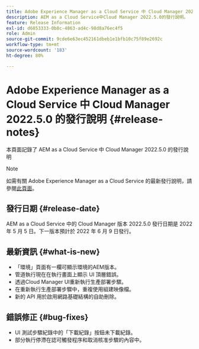 ```yaml
---
title: Adobe Experience Manager as a Cloud Service 中 Cloud Manager 2022.5.0 的發行說明
description: AEM as a Cloud Service中Cloud Manager 2022.5.0的發行說明。
feature: Release Information
exl-id: d6853333-0b8c-4863-ad4c-98d8a76ec4f5
role: Admin
source-git-commit: 9cde6e63ec452161dbeb1e1bfb10c75f89e2692c
workflow-type: tm+mt
source-wordcount: '183'
ht-degree: 80%

---
```


# Adobe Experience Manager as a Cloud Service 中 Cloud Manager 2022.5.0 的發行說明 {#release-notes}

本頁面記錄了 AEM as a Cloud Service 中 Cloud Manager 2022.5.0 的發行說明

>[!NOTE]
>
>如需有關 Adobe Experience Manager as a Cloud Service 的最新發行說明，請參閱[此頁面](/help/release-notes/release-notes-cloud/release-notes-current.md)。

## 發行日期 {#release-date}

AEM as a Cloud Service 中的 Cloud Manager 版本 2022.5.0 發行日期是 2022 年 5 月 5 日。下一版本預計於 2022 年 6 月 9 日發行。

## 最新資訊 {#what-is-new}

* 「環境」頁面有一欄可顯示環境的AEM版本。
* 管道執行現在在執行畫面上顯示 UI 頂層錯誤。
* 透過Cloud Manager UI重新執行生產部署步驟。
* 在重新執行生產部署步驟中，重複使用組建映像檔。
* 新的 API 用於啟用網路基礎結構的自助刪除。

## 錯誤修正 {#bug-fixes}

* UI 測試步驟紀錄中的「下載紀錄」按鈕未下載紀錄。
* 部分執行停滯在認可觸發程序和取消核准步驟的內容中。
